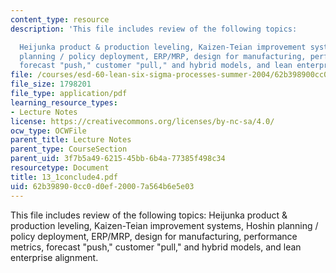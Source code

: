 ```yaml
---
content_type: resource
description: 'This file includes review of the following topics:

  Heijunka product & production leveling, Kaizen-Teian improvement systems, Hoshin
  planning / policy deployment, ERP/MRP, design for manufacturing, performance metrics,
  forecast "push," customer "pull," and hybrid models, and lean enterprise alignment.'
file: /courses/esd-60-lean-six-sigma-processes-summer-2004/62b398900cc0d0ef20007a564b6e5e03_13_1conclude4.pdf
file_size: 1798201
file_type: application/pdf
learning_resource_types:
- Lecture Notes
license: https://creativecommons.org/licenses/by-nc-sa/4.0/
ocw_type: OCWFile
parent_title: Lecture Notes
parent_type: CourseSection
parent_uid: 3f7b5a49-6215-45bb-6b4a-77385f498c34
resourcetype: Document
title: 13_1conclude4.pdf
uid: 62b39890-0cc0-d0ef-2000-7a564b6e5e03
---
```

This file includes review of the following topics:
Heijunka product & production leveling, Kaizen-Teian improvement systems, Hoshin planning / policy deployment, ERP/MRP, design for manufacturing, performance metrics, forecast "push," customer "pull," and hybrid models, and lean enterprise alignment.
